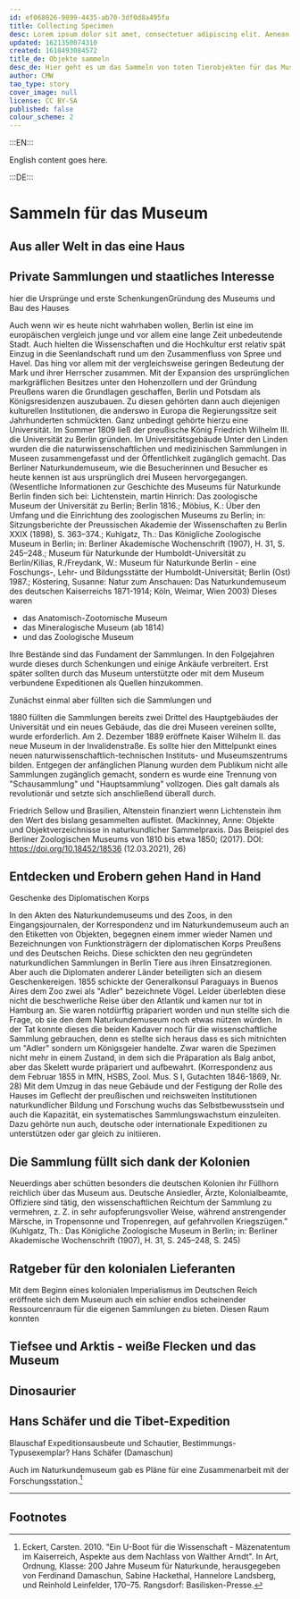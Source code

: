 ```yaml
---
id: ef068026-9899-4435-ab70-3df0d8a495fa
title: Collecting Specimen
desc: Lorem ipsum dolor sit amet, consectetuer adipiscing elit. Aenean commodo ligula eget dolor. Aenean massa. Cum sociis natoque penatibus et magnis dis parturient montes, nascetur ridiculus mus. Donec quam felis, ultricies nec, pellentesque eu, pretium quis, sem. Nulla consequat massa quis enim.
updated: 1621350074310
created: 1618493084572
title_de: Objekte sammeln
desc_de: Hier geht es um das Sammeln von toten Tierobjekten für das Museum.
author: CMW
tao_type: story
cover_image: null
license: CC BY-SA
published: false
colour_scheme: 2
---
```


:::EN:::

English content goes here.

:::DE:::

# Sammeln für das Museum

## Aus aller Welt in das eine Haus

## Private Sammlungen und staatliches Interesse

hier die Ursprünge und erste SchenkungenGründung des Museums und Bau des Hauses

Auch wenn wir es heute nicht wahrhaben wollen, Berlin ist eine im europäischen vergleich junge und vor allem eine lange Zeit unbedeutende Stadt. Auch hielten die Wissenschaften und die Hochkultur erst relativ spät Einzug in die Seenlandschaft rund um den Zusammenfluss von Spree und Havel. Das hing vor allem mit der vergleichsweise geringen Bedeutung der Mark und ihrer Herrscher zusammen. Mit der Expansion des ursprünglichen markgräflichen Besitzes unter den Hohenzollern und der Gründung Preußens waren die Grundlagen geschaffen, Berlin und Potsdam als Königsresidenzen auszubauen. Zu diesen gehörten dann auch diejenigen kulturellen Institutionen, die anderswo in Europa die Regierungssitze seit Jahrhunderten schmückten. Ganz unbedingt gehörte hierzu eine Universität. Im Sommer 1809 ließ der preußische König Friedrich Wilhelm III. die Universität zu Berlin gründen. Im Universitätsgebäude Unter den Linden wurden die  die naturwissenschaftlichen und medizinischen Sammlungen in Museen zusammengefasst und der Öffentlichkeit zugänglich gemacht. Das  Berliner Naturkundemuseum, wie die Besucherinnen und Besucher es heute kennen ist aus  ursprünglich drei Museen hervorgegangen. (Wesentliche Informationen zur Geschichte des Museums für Naturkunde Berlin finden sich bei: Lichtenstein, martin Hinrich: Das zoologische Museum der Universität zu Berlin; Berlin 1816.; Möbius, K.: Über den Umfang und die Einrichtung des zoologischen Museums zu Berlin; in: Sitzungsberichte der Preussischen Akademie der Wissenschaften zu Berlin XXIX (1898),  S. 363–374.; Kuhlgatz, Th.: Das Königliche Zoologische Museum in Berlin; in: Berliner Akademische Wochenschrift (1907), H. 31,  S. 245–248.; Museum für Naturkunde der Humboldt-Universität zu Berlin/Kilias, R./Freydank, W.: Museum für Naturkunde Berlin - eine Foschungs-, Lehr- und Bildungsstätte der Humboldt-Universität; Berlin (Ost) 1987.; Köstering, Susanne: Natur zum Anschauen: Das Naturkundemuseum des deutschen Kaiserreichs 1871-1914; Köln, Weimar, Wien 2003) Dieses waren

* das Anatomisch-Zootomische Museum
* das Mineralogische Museum (ab 1814)
* und das Zoologische Museum

Ihre Bestände sind das Fundament der Sammlungen. In den Folgejahren wurde dieses durch Schenkungen und einige Ankäufe verbreitert. Erst später sollten durch das Museum unterstützte oder mit dem Museum verbundene Expeditionen als Quellen hinzukommen. 

Zunächst einmal aber füllten sich die Sammlungen und 

1880 füllten die Sammlungen bereits zwei Drittel des Hauptgebäudes der Universität und ein neues Gebäude, das die drei Museen vereinen sollte, wurde erforderlich. Am 2. Dezember 1889 eröffnete Kaiser Wilhelm II. das neue Museum in der Invalidenstraße. Es sollte hier den Mittelpunkt eines neuen naturwissenschaftlich-technischen Instituts- und Museumszentrums bilden. Entgegen der anfänglichen Planung wurden dem Publikum nicht alle Sammlungen zugänglich gemacht, sondern es wurde eine Trennung von "Schausammlung" und "Hauptsammlung" vollzogen. Dies galt damals als revolutionär und setzte sich anschließend überall durch.

Friedrich Sellow und Brasilien, Altenstein finanziert wenn Lichtenstein ihm den Wert des bislang gesammelten auflistet. (Mackinney, Anne: Objekte und Objektverzeichnisse in naturkundlicher Sammelpraxis. Das Beispiel des Berliner Zoologischen Museums von 1810 bis etwa 1850; (2017). DOI: https://doi.org/10.18452/18536 (12.03.2021), 26)

## Entdecken und Erobern gehen Hand in Hand

Geschenke des Diplomatischen Korps

In den Akten des Naturkundemuseums und des Zoos, in den Eingangsjournalen, der Korrespondenz und im Naturkundemuseum auch an den Etiketten von Objekten, begegnen einem immer wieder Namen und Bezeichnungen von Funktionsträgern der diplomatischen Korps Preußens und des Deutschen Reichs. Diese schickten den neu gegründeten naturkundlichen Sammlungen in Berlin Tiere aus ihren Einsatzregionen. Aber auch die Diplomaten anderer Länder beteiligten sich an diesem Geschenkereigen. 1855 schickte der Generalkonsul Paraguays in Buenos Aires dem Zoo zwei als "Adler" bezeichnete Vögel. Leider überlebten diese nicht die beschwerliche Reise über den Atlantik und kamen nur tot in Hamburg an. Sie waren notdürftig präpariert worden und nun stellte sich die Frage, ob sie den dem Naturkundemuseum noch etwas nützen würden. In der Tat konnte dieses die beiden Kadaver noch für die wissenschaftliche Sammlung gebrauchen, denn es stellte sich heraus dass es sich mitnichten um "Adler" sondern um Königsgeier handelte. Zwar waren die Spezimen nicht mehr in einem Zustand, in dem sich die Präparation als Balg anbot, aber das Skelett wurde präpariert und aufbewahrt. (Korrespondenz aus dem Februar 1855 in   MfN, HSBS, Zool. Mus. S I, Gutachten 1846-1869, Nr. 28)
Mit dem Umzug in das neue Gebäude und der Festigung der Rolle des Hauses im Geflecht der preußischen und reichsweiten Institutionen naturkundlicher Bildung und Forschung wuchs das Selbstbewusstsein und auch die Kapazität, ein systematisches Sammlungswachstum einzuleiten. Dazu gehörte nun auch, deutsche oder internationale Expeditionen zu unterstützen oder gar gleich zu initiieren.

## Die Sammlung füllt sich dank der Kolonien

Neuerdings aber schütten besonders die deutschen Kolonien ihr Füllhorn reichlich über das Museum aus. Deutsche Ansiedler, Ärzte, Kolonialbeamte, Offiziere sind tätig, den wissenschaftlichen Reichtum der Sammlung zu vermehren, z. Z. in sehr aufopferungsvoller Weise, während anstrengender Märsche, in Tropensonne und Tropenregen, auf gefahrvollen Kriegszügen." (Kuhlgatz, Th.: Das Königliche Zoologische Museum in Berlin; in: Berliner Akademische Wochenschrift (1907), H. 31,  S. 245–248, S. 245)

## Ratgeber für den kolonialen Lieferanten

Mit dem Beginn eines kolonialen Imperialismus im Deutschen Reich eröffnete sich dem Museum auch ein schier endlos scheinender Ressourcenraum für die eigenen Sammlungen zu bieten. Diesen Raum konnten 

## Tiefsee und Arktis - weiße Flecken und das Museum

## Dinosaurier

## Hans Schäfer und die Tibet-Expedition

Blauschaf Expeditionsausbeute und Schautier, Bestimmungs-Typusexemplar?
Hans Schäfer (Damaschun)

Auch im Naturkundemuseum gab es Pläne für eine Zusammenarbeit mit der Forschungsstation.[^expeditions1]

---

## Footnotes

[^expeditions1]: Eckert, Carsten. 2010. "Ein U-Boot für die Wissenschaft - Mäzenatentum im Kaiserreich, Aspekte aus dem Nachlass von Walther Arndt". In Art, Ordnung, Klasse: 200 Jahre Museum für Naturkunde, herausgegeben von Ferdinand Damaschun, Sabine Hackethal, Hannelore Landsberg, und Reinhold Leinfelder, 170–75. Rangsdorf: Basilisken-Presse.

